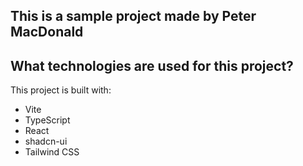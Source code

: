 ## This is a sample project made by Peter MacDonald

## What technologies are used for this project?

This project is built with:

- Vite
- TypeScript
- React
- shadcn-ui
- Tailwind CSS
